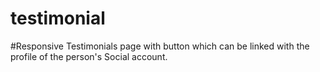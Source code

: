 # testimonial

#Responsive Testimonials page with button which can be linked with the profile of the person's Social account.
